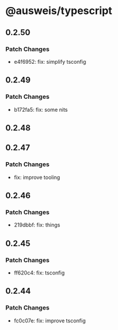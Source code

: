 # @ausweis/typescript

## 0.2.50

### Patch Changes

- e4f6952: fix: simplify tsconfig

## 0.2.49

### Patch Changes

- b172fa5: fix: some nits

## 0.2.48

## 0.2.47

### Patch Changes

- fix: improve tooling

## 0.2.46

### Patch Changes

- 219dbbf: fix: things

## 0.2.45

### Patch Changes

- ff620c4: fix: tsconfig

## 0.2.44

### Patch Changes

- fc0c07e: fix: improve tsconfig

